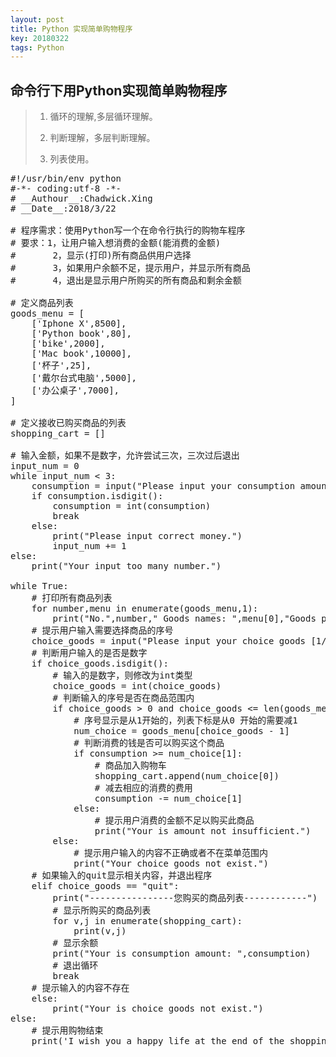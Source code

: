 ```yaml
---
layout: post
title: Python 实现简单购物程序
key: 20180322
tags: Python
---
```


## 命令行下用Python实现简单购物程序

> 1. 循环的理解,多层循环理解。
>
> 2. 判断理解，多层判断理解。
>
> 3. 列表使用。



<pre>
#!/usr/bin/env python
#-*- coding:utf-8 -*-
# __Authour__:Chadwick.Xing
# __Date__:2018/3/22

# 程序需求：使用Python写一个在命令行执行的购物车程序
# 要求：1，让用户输入想消费的金额(能消费的金额)
#       2，显示(打印)所有商品供用户选择
#       3，如果用户余额不足，提示用户，并显示所有商品
#       4，退出是显示用户所购买的所有商品和剩余金额

# 定义商品列表
goods_menu = [
    ['Iphone X',8500],
    ['Python book',80],
    ['bike',2000],
    ['Mac book',10000],
    ['杯子',25],
    ['戴尔台式电脑',5000],
    ['办公桌子',7000],
]

# 定义接收已购买商品的列表
shopping_cart = []

# 输入金额，如果不是数字，允许尝试三次，三次过后退出
input_num = 0
while input_num < 3:
    consumption = input("Please input your consumption amount >>>: ")
    if consumption.isdigit():
        consumption = int(consumption)
        break
    else:
        print("Please input correct money.")
        input_num += 1
else:
    print("Your input too many number.")

while True:
    # 打印所有商品列表
    for number,menu in enumerate(goods_menu,1):
        print("No.",number," Goods names: ",menu[0],"Goods price: ",menu[1])
    # 提示用户输入需要选择商品的序号
    choice_goods = input("Please input your choice goods [1/2/3/.../quit] >>>: ")
    # 判断用户输入的是否是数字
    if choice_goods.isdigit():
        # 输入的是数字，则修改为int类型
        choice_goods = int(choice_goods)
        # 判断输入的序号是否在商品范围内
        if choice_goods > 0 and choice_goods <= len(goods_menu):
            # 序号显示是从1开始的，列表下标是从0 开始的需要减1
            num_choice = goods_menu[choice_goods - 1]
            # 判断消费的钱是否可以购买这个商品
            if consumption >= num_choice[1]:
                # 商品加入购物车
                shopping_cart.append(num_choice[0])
                # 减去相应的消费的费用
                consumption -= num_choice[1]
            else:
                # 提示用户消费的金额不足以购买此商品
                print("Your is amount not insufficient.")
        else:
            # 提示用户输入的内容不正确或者不在菜单范围内
            print("Your choice goods not exist.")
    # 如果输入的quit显示相关内容，并退出程序
    elif choice_goods == "quit":
        print("----------------您购买的商品列表------------")
        # 显示所购买的商品列表
        for v,j in enumerate(shopping_cart):
            print(v,j)
        # 显示余额
        print("Your is consumption amount: ",consumption)
        # 退出循环
        break
    # 提示输入的内容不存在
    else:
        print("Your is choice goods not exist.")
else:
    # 提示用购物结束
    print('I wish you a happy life at the end of the shopping.')
</pre>